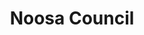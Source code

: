 ---
gid: noosa-council
title: Noosa Council
name: Noosa Council
type: Government
is_sponsor: true
website_url: http://www.noosa.qld.gov.au/
logo_url: https://s3-ap-southeast-2.amazonaws.com/2016govhacksponsors/qld/noosacouncil.jpg
sponsor_level: Silver
jurisdiction: australia
events:
  - sunshine-coast
---